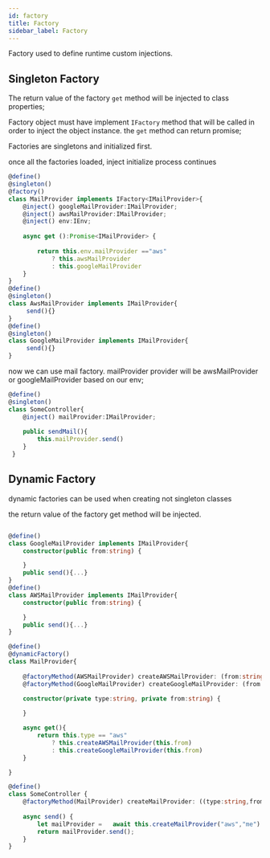 ```yaml
---
id: factory
title: Factory
sidebar_label: Factory
---
```


Factory used to define runtime custom injections. 

## Singleton Factory
The return value of the factory `get` method will be injected to class properties;

Factory object must have implement `IFactory` method that will be called in order to inject the object instance.
the `get` method can return promise;

Factories are singletons and initialized first.

once all the factories loaded, inject initialize process continues

```typescript
@define()
@singleton()
@factory()
class MailProvider implements IFactory<IMailProvider>{
    @inject() googleMailProvider:IMailProvider;
    @inject() awsMailProvider:IMailProvider;
    @inject() env:IEnv;
    
    async get ():Promise<IMailProvider> {
        
        return this.env.mailProvider =="aws" 
            ? this.awsMailProvider 
            : this.googleMailProvider
    }
}
@define()
@singleton()
class AwsMailProvider implements IMailProvider{
     send(){}
}
@define()
@singleton()
class GoogleMailProvider implements IMailProvider{
     send(){}
}
```
now we can use mail factory.
mailProvider provider will be awsMailProvider or googleMailProvider based on our env;

```typescript 
@define()
@singleton()
class SomeController{
    @inject() mailProvider:IMailProvider;
    
    public sendMail(){
        this.mailProvider.send()
    }
 }

```

## Dynamic Factory
dynamic factories can be used when creating not singleton classes

the return value of the factory get method will be injected.

```typescript

@define()
class GoogleMailProvider implements IMailProvider{
    constructor(public from:string) {

    }
    public send(){...}
}
@define()
class AWSMailProvider implements IMailProvider{
    constructor(public from:string) {

    }
    public send(){...}
}

@define()
@dynamicFactory()
class MailProvider{
    
    @factoryMethod(AWSMailProvider) createAWSMailProvider: (from:string)=>IMailProvider;
    @factoryMethod(GoogleMailProvider) createGoogleMailProvider: (from:string)=>IMailProvider;
       
    constructor(private type:string, private from:string) {

    }

    async get(){
        return this.type == "aws" 
            ? this.createAWSMailProvider(this.from) 
            : this.createGoogleMailProvider(this.from)
    }

}

@define()
class SomeController {
    @factoryMethod(MailProvider) createMailProvider: ((type:string,from:string)=>IMailProvider)[];
    
    async send() {
        let mailProvider =   await this.createMailProvider("aws","me")
        return mailProvider.send();
    }
}

 
```

